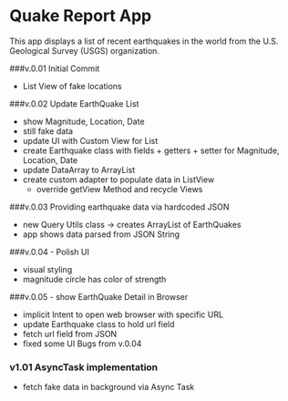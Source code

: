 Quake Report App
===================================

This app displays a list of recent earthquakes in the world
from the U.S. Geological Survey (USGS) organization.

###v.0.01 Initial Commit
* List View of fake locations

###v.0.02 Update EarthQuake List
* show Magnitude, Location, Date
* still fake data
* update UI with Custom View for List
* create Earthquake class with fields + getters + setter for Magnitude, Location, Date
* update DataArray to ArrayList<Earthquake>
* create custom adapter to populate data in ListView
    * override getView Method and recycle Views

###v.0.03 Providing earthquake data via hardcoded JSON
* new Query Utils class -> creates ArrayList of EarthQuakes
* app shows data parsed from JSON String

###v.0.04 - Polish UI
* visual styling
* magnitude circle has color of strength

###v.0.05 - show EarthQuake Detail in Browser
* implicit Intent to open web browser with specific URL
* update Earthquake class to hold url field
* fetch url field from JSON
* fixed some UI Bugs from v.0.04

### v1.01 AsyncTask implementation
* fetch fake data in background via Async Task
